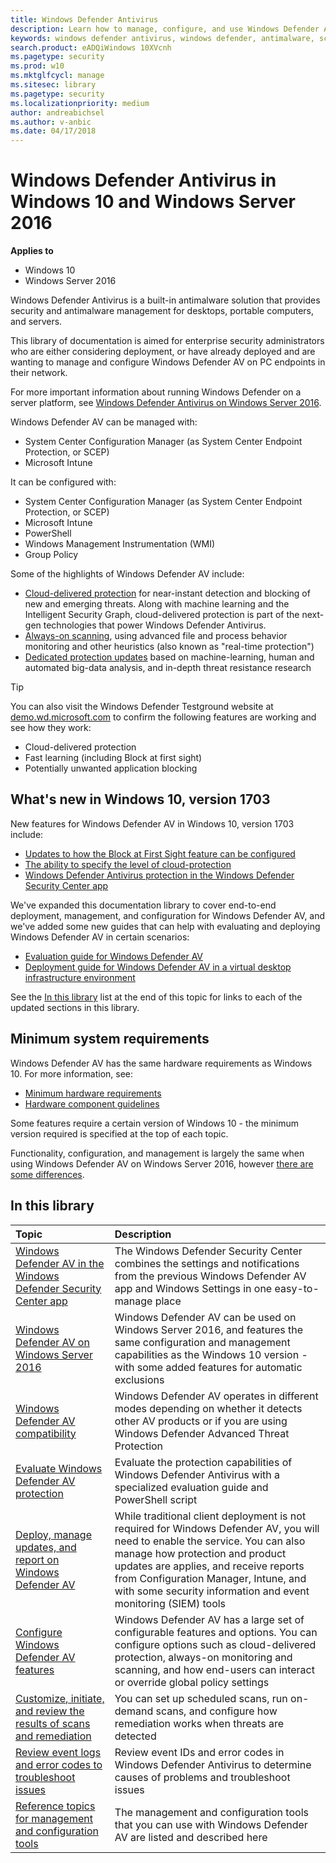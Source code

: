 ```yaml
---
title: Windows Defender Antivirus
description: Learn how to manage, configure, and use Windows Defender AV, the built-in antimalware and antivirus product available in Windows 10 and Windows Server 2016
keywords: windows defender antivirus, windows defender, antimalware, scep, system center endpoint protection, system center configuration manager, virus, malware, threat, detection, protection, security
search.product: eADQiWindows 10XVcnh
ms.pagetype: security
ms.prod: w10
ms.mktglfcycl: manage
ms.sitesec: library
ms.pagetype: security
ms.localizationpriority: medium
author: andreabichsel
ms.author: v-anbic
ms.date: 04/17/2018
---
```


# Windows Defender Antivirus in Windows 10 and Windows Server 2016

**Applies to**
-   Windows 10
-   Windows Server 2016

Windows Defender Antivirus is a built-in antimalware solution that provides security and antimalware management for desktops, portable computers, and servers.

This library of documentation is aimed for enterprise security administrators who are either considering deployment, or have already deployed and are wanting to manage and configure Windows Defender AV on PC endpoints in their network.

For more important information about running Windows Defender on a server platform, see [Windows Defender Antivirus on Windows Server 2016](windows-defender-antivirus-on-windows-server-2016.md).

Windows Defender AV can be managed with:
- System Center Configuration Manager (as System Center Endpoint Protection, or SCEP) 
- Microsoft Intune

It can be configured with:
- System Center Configuration Manager (as System Center Endpoint Protection, or SCEP) 
- Microsoft Intune
- PowerShell
- Windows Management Instrumentation (WMI)
- Group Policy

Some of the highlights of Windows Defender AV include:
- [Cloud-delivered protection](utilize-microsoft-cloud-protection-windows-defender-antivirus.md) for near-instant detection and blocking of new and emerging threats. Along with machine learning and the Intelligent Security Graph, cloud-delivered protection is part of the next-gen technologies that power Windows Defender Antivirus. 
- [Always-on scanning](configure-real-time-protection-windows-defender-antivirus.md), using advanced file and process behavior monitoring and other heuristics (also known as "real-time protection")
- [Dedicated protection updates](manage-updates-baselines-windows-defender-antivirus.md) based on machine-learning, human and automated big-data analysis, and in-depth threat resistance research


>[!TIP]
>You can also visit the Windows Defender Testground website at [demo.wd.microsoft.com](https://demo.wd.microsoft.com?ocid=cx-wddocs-testground) to confirm the following features are working and see how they work:
>- Cloud-delivered protection
>- Fast learning (including Block at first sight)
>- Potentially unwanted application blocking

## What's new in Windows 10, version 1703

New features for Windows Defender AV in Windows 10, version 1703 include:
- [Updates to how the Block at First Sight feature can be configured](configure-block-at-first-sight-windows-defender-antivirus.md)
- [The ability to specify the level of cloud-protection](specify-cloud-protection-level-windows-defender-antivirus.md)
- [Windows Defender Antivirus protection in the Windows Defender Security Center app](windows-defender-security-center-antivirus.md)

We've expanded this documentation library to cover end-to-end deployment, management, and configuration for Windows Defender AV, and we've added some new guides that can help with evaluating and deploying Windows Defender AV in certain scenarios:
- [Evaluation guide for Windows Defender AV](evaluate-windows-defender-antivirus.md)
- [Deployment guide for Windows Defender AV in a virtual desktop infrastructure environment](deployment-vdi-windows-defender-antivirus.md)

See the [In this library](#in-this-library) list at the end of this topic for links to each of the updated sections in this library.



<a id="sysreq"></a>
## Minimum system requirements

Windows Defender AV has the same hardware requirements as Windows 10. For more information, see:
-   [Minimum hardware requirements](https://msdn.microsoft.com/library/windows/hardware/dn915086.aspx)
-   [Hardware component guidelines](https://msdn.microsoft.com/library/windows/hardware/dn915049.aspx)


Some features require a certain version of Windows 10 - the minimum version required is specified at the top of each topic.

Functionality, configuration, and management is largely the same when using Windows Defender AV on Windows Server 2016, however [there are some differences](windows-defender-antivirus-on-windows-server-2016.md).



 
## In this library

Topic | Description
:---|:---
[Windows Defender AV in the Windows Defender Security Center app](windows-defender-security-center-antivirus.md) | The Windows Defender Security Center combines the settings and notifications from the previous Windows Defender AV app and Windows Settings in one easy-to-manage place
[Windows Defender AV on Windows Server 2016](windows-defender-antivirus-on-windows-server-2016.md) | Windows Defender AV can be used on Windows Server 2016, and features the same configuration and management capabilities as the Windows 10 version - with some added features for automatic exclusions
[Windows Defender AV compatibility](windows-defender-antivirus-compatibility.md) | Windows Defender AV operates in different modes depending on whether it detects other AV products or if you are using Windows Defender Advanced Threat Protection
[Evaluate Windows Defender AV protection](evaluate-windows-defender-antivirus.md) | Evaluate the protection capabilities of Windows Defender Antivirus with a specialized evaluation guide and PowerShell script
[Deploy, manage updates, and report on Windows Defender AV](deploy-manage-report-windows-defender-antivirus.md) | While traditional client deployment is not required for Windows Defender AV, you will need to enable the service. You can also manage how protection and product updates are applies, and receive reports from Configuration Manager, Intune, and with some security information and event monitoring (SIEM) tools
[Configure Windows Defender AV features](configure-windows-defender-antivirus-features.md) | Windows Defender AV has a large set of configurable features and options. You can configure options such as cloud-delivered protection, always-on monitoring and scanning, and how end-users can interact or override global policy settings
[Customize, initiate, and review the results of scans and remediation](customize-run-review-remediate-scans-windows-defender-antivirus.md) | You can set up scheduled scans, run on-demand scans, and configure how remediation works when threats are detected
[Review event logs and error codes to troubleshoot issues](troubleshoot-windows-defender-antivirus.md)|Review event IDs and error codes in Windows Defender Antivirus to determine causes of problems and troubleshoot issues
[Reference topics for management and configuration tools](configuration-management-reference-windows-defender-antivirus.md)|The management and configuration tools that you can use with Windows Defender AV are listed and described here

